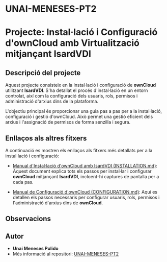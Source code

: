 # UNAI-MENESES-PT2
# Projecte: Instal·lació i Configuració d'ownCloud amb Virtualització mitjançant IsardVDI

## Descripció del projecte

Aquest projecte consisteix en la instal·lació i configuració de **ownCloud** utilitzant **IsardVDI**. S'ha detallat el procés d'instal·lació en un entorn controlat, així com la configuració dels usuaris, rols, permisos i administració d'arxius dins de la plataforma.

L'objectiu principal és proporcionar una guia pas a pas per a la instal·lació, configuració i gestió d'ownCloud. Això permet una gestió eficient dels arxius i l'assignació de permisos de forma senzilla i segura.

## Enllaços als altres fitxers

A continuació es mostren els enllaços als fitxers més detallats per a la instal·lació i configuració:

- [Manual d'Instal·lació d'ownCloud amb IsardVDI (INSTALLATION.md)](INSTALLATION.md): Aquest document explica tots els passos per instal·lar i configurar **ownCloud** mitjançant **IsardVDI**, incloent-hi captures de pantalla per a cada pas.
  
- [Manual de Configuració d'ownCloud (CONFIGURATION.md)](CONFIGURATION.md): Aquí es detallen els passos necessaris per configurar usuaris, rols, permisos i l'administració d'arxius dins de **ownCloud**.

## Observacions



## Autor

- **Unai Meneses Pulido**
- Més informació al repositori: [UNAI-MENESES-PT2](https://github.com/Unai387/UNAI-MENESES-PT2.git)

